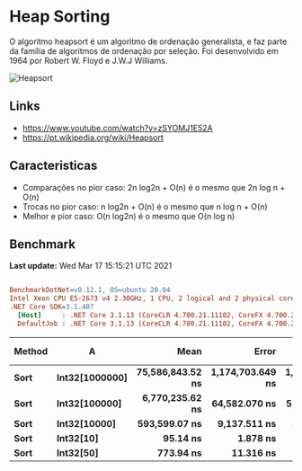 ﻿# Heap Sorting
O algoritmo heapsort é um algoritmo de ordenação generalista, e faz parte da família de algoritmos de ordenação por seleção. Foi desenvolvido em 1964 por Robert W. Floyd e J.W.J Williams.

![Heapsort](https://upload.wikimedia.org/wikipedia/commons/1/1b/Sorting_heapsort_anim.gif)

## Links
- https://www.youtube.com/watch?v=zSYOMJ1E52A
- https://pt.wikipedia.org/wiki/Heapsort

## Caracteristicas
- Comparações no pior caso: 2n log2n + O(n) é o mesmo que 2n log n + O(n)
- Trocas no pior caso: n log2n + O(n) é o mesmo que n log n + O(n)
- Melhor e pior caso: O(n log2n) é o mesmo que O(n log n)

## Benchmark

**Last update:** Wed Mar 17 15:15:21 UTC 2021

``` ini

BenchmarkDotNet=v0.12.1, OS=ubuntu 20.04
Intel Xeon CPU E5-2673 v4 2.30GHz, 1 CPU, 2 logical and 2 physical cores
.NET Core SDK=3.1.407
  [Host]     : .NET Core 3.1.13 (CoreCLR 4.700.21.11102, CoreFX 4.700.21.11602), X64 RyuJIT
  DefaultJob : .NET Core 3.1.13 (CoreCLR 4.700.21.11102, CoreFX 4.700.21.11602), X64 RyuJIT


```
| Method |              A |             Mean |            Error |           StdDev | Gen 0 | Gen 1 | Gen 2 | Allocated |
|------- |--------------- |-----------------:|-----------------:|-----------------:|------:|------:|------:|----------:|
|   **Sort** | **Int32[1000000]** | **75,586,843.52 ns** | **1,174,703.649 ns** | **1,098,818.522 ns** |     **-** |     **-** |     **-** |    **1355 B** |
|   **Sort** |  **Int32[100000]** |  **6,770,235.62 ns** |    **64,582.070 ns** |    **57,250.323 ns** |     **-** |     **-** |     **-** |       **5 B** |
|   **Sort** |   **Int32[10000]** |    **593,599.07 ns** |     **9,137.511 ns** |     **8,100.166 ns** |     **-** |     **-** |     **-** |       **4 B** |
|   **Sort** |      **Int32[10]** |         **95.14 ns** |         **1.878 ns** |         **1.845 ns** |     **-** |     **-** |     **-** |         **-** |
|   **Sort** |      **Int32[50]** |        **773.94 ns** |        **11.316 ns** |         **9.450 ns** |     **-** |     **-** |     **-** |         **-** |
